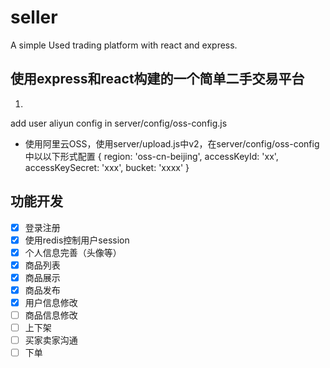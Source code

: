 # seller
A simple Used trading platform with react and express.

## 使用express和react构建的一个简单二手交易平台

1. 
add user aliyun config in server/config/oss-config.js



* 使用阿里云OSS，使用server/upload.js中v2，在server/config/oss-config中以以下形式配置
{
  region: 'oss-cn-beijing',
  accessKeyId: 'xx',
  accessKeySecret: 'xxx',
  bucket: 'xxxx'
}


## 功能开发

* [x] 登录注册
* [x] 使用redis控制用户session
* [x] 个人信息完善（头像等）
* [x] 商品列表
* [x] 商品展示
* [x] 商品发布
* [x] 用户信息修改
* [ ] 商品信息修改
* [ ] 上下架
* [ ] 买家卖家沟通
* [ ] 下单
